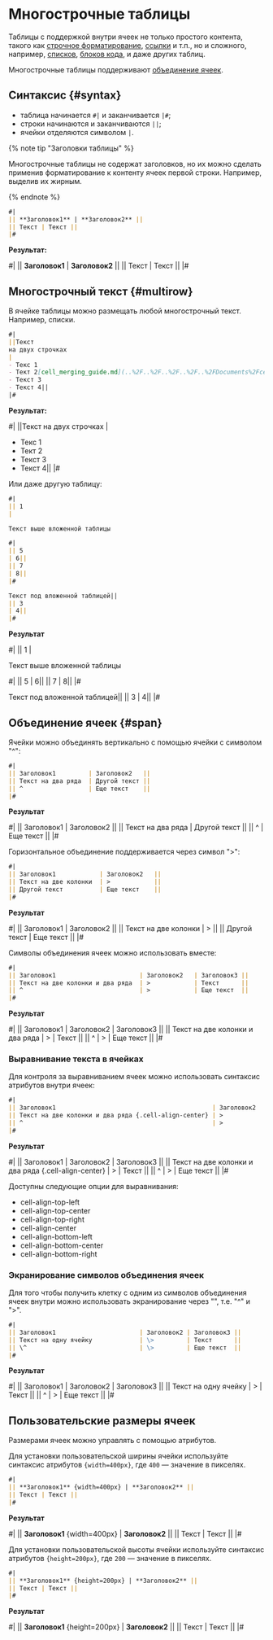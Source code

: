 # Многострочные таблицы

Таблицы с поддержкой внутри ячеек не только простого контента, такого как [строчное форматирование](../base.md#line), [ссылки](../links.md) и т.п., но и сложного, например, [списков](../lists.md), [блоков кода](../code.md), и даже других таблиц.

Многострочные таблицы поддерживают [объединение ячеек](#span).

## Синтаксис {#syntax}

* таблица начинается `#|` и заканчивается `|#`;
* строки начинаются и заканчиваются `||`;
* ячейки отделяются символом `|`.

{% note tip "Заголовки таблицы" %}

Многострочные таблицы не содержат заголовков, но их можно сделать применив форматирование к контенту ячеек первой строки. Например, выделив их жирным.

{% endnote %}

```markdown
#|
|| **Заголовок1** | **Заголовок2** ||
|| Текст | Текст ||
|#
```

**Результат:**

#|
|| **Заголовок1** | **Заголовок2** ||
|| Текст | Текст ||
|#

## Многострочный текст {#multirow}

В ячейке таблицы можно размещать любой многострочный текст. Например, списки. 

```markdown
#|
||Текст
на двух строчках
|
- Текс 1
- Тект 2[cell_merging_guide.md](..%2F..%2F..%2F..%2F..%2FDocuments%2Fcell_merging_guide.md)
- Текст 3
- Текст 4||
|#
```

**Результат:**

#|
||Текст
на двух строчках
|
- Текс 1
- Тект 2
- Текст 3
- Текст 4||
|#

Или даже другую таблицу:

```markdown
#|
|| 1
|

Текст выше вложенной таблицы

#|
|| 5
| 6||
|| 7
| 8||
|#

Текст под вложенной таблицей||
|| 3
| 4||
|#
```

**Результат**

#|
|| 1
|

Текст выше вложенной таблицы

#|
|| 5
| 6||
|| 7
| 8||
|#

Текст под вложенной таблицей||
|| 3
| 4||
|#

## Объединение ячеек {#span}

Ячейки можно объединять вертикально с помощью ячейки с символом "^":

```markdown
#|
|| Заголовок1         | Заголовок2   ||
|| Текст на два ряда  | Другой текст ||
|| ^                  | Еще текст    ||
|#
```

**Результат**

#|
|| Заголовок1         | Заголовок2   ||
|| Текст на два ряда  | Другой текст ||
|| ^                  | Еще текст    ||
|#


Горизонтальное объединение поддерживается через символ ">":

```markdown
#|
|| Заголовок1            | Заголовок2   ||
|| Текст на две колонки  | >            ||
|| Другой текст          | Еще текст    ||
|#
```

**Результат**

#|
|| Заголовок1            | Заголовок2   ||
|| Текст на две колонки  | >            ||
|| Другой текст          | Еще текст    ||
|#

Символы объединения ячеек можно использовать вместе:

```markdown
#|
|| Заголовок1                       | Заголовок2   | Заголовок3 || 
|| Текст на две колонки и два ряда  | >            | Текст      ||
|| ^                                | >            | Еще текст  ||
|#
```

**Результат**

#|
|| Заголовок1                       | Заголовок2   | Заголовок3 ||
|| Текст на две колонки и два ряда  | >            | Текст      ||
|| ^                                | >            | Еще текст  ||
|#

### Выравнивание текста в ячейках

Для контроля за выравниванием ячеек можно использовать синтаксис атрибутов внутри ячеек:

```markdown
#|
|| Заголовок1                                           | Заголовок2   | Заголовок3 || 
|| Текст на две колонки и два ряда {.cell-align-center} | >            | Текст      ||
|| ^                                                    | >            | Еще текст  ||
|#
```

**Результат**

#|
|| Заголовок1                                           | Заголовок2   | Заголовок3 ||
|| Текст на две колонки и два ряда {.cell-align-center} | >            | Текст      ||
|| ^                                                    | >            | Еще текст  ||
|#

Доступны следующие опции для выравнивания: 

- cell-align-top-left
- cell-align-top-center
- cell-align-top-right
- cell-align-center
- cell-align-bottom-left
- cell-align-bottom-center
- cell-align-bottom-right

### Экранирование символов объединения ячеек

Для того чтобы получить клетку с одним из символов объединения ячеек внутри можно использовать экранирование через "\",
т.е. "\^" и "\>". 

```markdown
#|
|| Заголовок1                       | Заголовок2 | Заголовок3 || 
|| Текст на одну ячейку             | \>         | Текст      ||
|| \^                               | \>         | Еще текст  ||
|#
```

**Результат**

#|
|| Заголовок1                       | Заголовок2 | Заголовок3 ||
|| Текст на одну ячейку             | \>         | Текст      ||
|| \^                               | \>         | Еще текст  ||
|#

## Пользовательские размеры ячеек

Размерами ячеек можно управлять с помощью атрибутов.

Для установки пользовательской ширины ячейки используйте синтаксис атрибутов `{width=400px}`, где `400` — значение в пикселях. 

```markdown
#|
|| **Заголовок1** {width=400px} | **Заголовок2** ||
|| Текст | Текст ||
|#
```

**Результат**

#|
|| **Заголовок1** {width=400px} | **Заголовок2** ||
|| Текст | Текст ||
|#

Для установки пользовательской высоты ячейки используйте синтаксис атрибутов `{height=200px}`, где `200` — значение в пикселях. 

```markdown
#|
|| **Заголовок1** {height=200px} | **Заголовок2** ||
|| Текст | Текст ||
|#
```

**Результат**

#|
|| **Заголовок1** {height=200px} | **Заголовок2** ||
|| Текст | Текст ||
|#